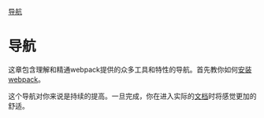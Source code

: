 [导航](https://webpack.js.org/guides/)

# 导航

这章包含理解和精通webpack提供的众多工具和特性的导航。首先教你如何[安装webpack](https://webpack.js.org/guides/installation)。

这个导航对你来说是持续的提高。一旦完成，你在进入实际的[文档](https://webpack.js.org/configuration)时将感觉更加的舒适。
